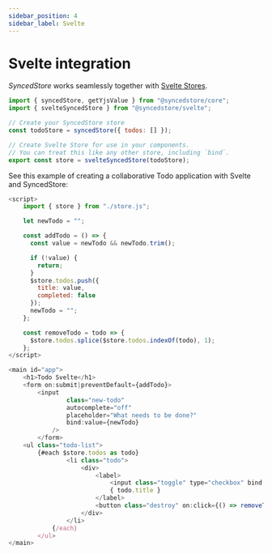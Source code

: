 ```yaml
---
sidebar_position: 4
sidebar_label: Svelte
---
```


# Svelte integration

_SyncedStore_ works seamlessly together with [Svelte Stores](https://svelte.dev/docs#run-time-svelte-store).

```javascript
import { syncedStore, getYjsValue } from "@syncedstore/core";
import { svelteSyncedStore } from "@syncedstore/svelte";

// Create your SyncedStore store
const todoStore = syncedStore({ todos: [] });

// Create Svelte Store for use in your components.
// You can treat this like any other store, including `bind`.
export const store = svelteSyncedStore(todoStore);
```

See this example of creating a collaborative Todo application with Svelte and SyncedStore:

```javascript svelte
<script>
	import { store } from "./store.js";

	let newTodo = "";

	const addTodo = () => {
	  const value = newTodo && newTodo.trim();

	  if (!value) {
	    return;
	  }
	  $store.todos.push({
	    title: value,
	    completed: false
	  });
	  newTodo = "";
	};

	const removeTodo = todo => {
	  $store.todos.splice($store.todos.indexOf(todo), 1);
	};
</script>

<main id="app">
	<h1>Todo Svelte</h1>
	<form on:submit|preventDefault={addTodo}>
		<input
				class="new-todo"
				autocomplete="off"
				placeholder="What needs to be done?"
				bind:value={newTodo}
			/>
		</form>
	<ul class="todo-list">
		{#each $store.todos as todo}
				<li class="todo">
					<div>
						<label>
							<input class="toggle" type="checkbox" bind:checked={todo.completed} />
							{ todo.title }
						</label>
						<button class="destroy" on:click={() => removeTodo(todo)}>Delete</button>
					</div>
				</li>
			{/each}
		</ul>
</main>
```

